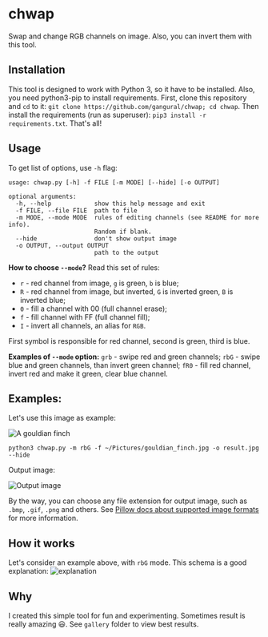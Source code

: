 
# chwap
Swap and change RGB channels on image. Also, you can invert them with this tool.
## Installation
This tool is designed to work with Python 3, so it have to be installed. Also, you need python3-pip to install requirements. First, clone this repository and `cd` to it: `git clone https://github.com/gangural/chwap; cd chwap`. Then install the requirements (run as superuser): `pip3 install -r requirements.txt`. That's all!
## Usage
To get list of options, use `-h` flag:

    usage: chwap.py [-h] -f FILE [-m MODE] [--hide] [-o OUTPUT]
    
    optional arguments:
      -h, --help            show this help message and exit
      -f FILE, --file FILE  path to file
      -m MODE, --mode MODE  rules of editing channels (see README for more info).
                            Random if blank.
      --hide                don't show output image
      -o OUTPUT, --output OUTPUT
                            path to the output

**How to choose `--mode`?** Read this set of rules:
- `r` - red channel from image, `g` is green, `b` is blue;
- `R` - red channel from image, but inverted, `G` is inverted green, `B` is inverted blue;
- `0` - fill a channel with 00 (full channel erase);
- `f` - fill channel with FF (full channel fill);
- `I` - invert all channels, an alias for `RGB`.

First symbol is responsible for red channel, second is green, third is blue.

**Examples of `--mode` option:**
`grb` - swipe red and green channels;
`rbG` - swipe blue and green channels, than invert green channel;
`fR0` - fill red channel, invert red and make it green, clear blue channel.

## Examples:
Let's use this image as example:

![A gouldian finch](https://i.imgur.com/fY6YEIj.jpg)

`python3 chwap.py -m rbG -f ~/Pictures/gouldian_finch.jpg -o result.jpg --hide`

Output image:

![Output image](https://i.imgur.com/S6NfuD1.png)

By the way, you can choose any file extension for output image, such as `.bmp`, `.gif`, `.png` and others. See [Pillow docs about supported image formats](https://pillow.readthedocs.io/en/5.1.x/handbook/image-file-formats.html#fully-supported-formats) for more information.
## How it works
Let's consider an example above, with `rbG` mode. This schema is a good explanation:
![explanation](https://i.imgur.com/TE9k5uU.png)

## Why
I created this simple tool for fun and experimenting. Sometimes result is really amazing 😃. See `gallery` folder to view best results.
